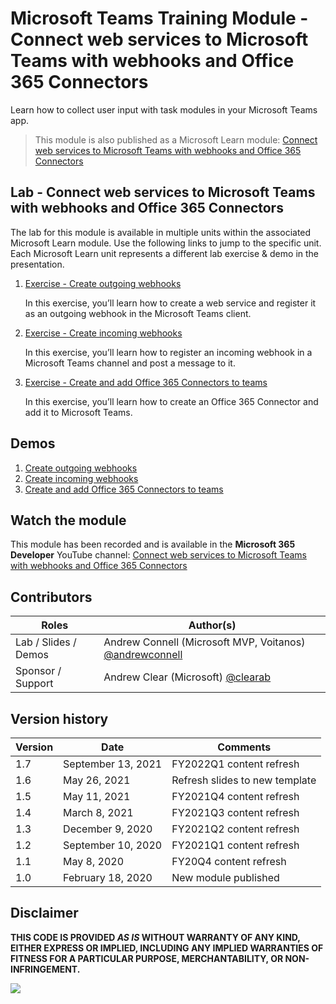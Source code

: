 # Microsoft Teams Training Module - Connect web services to Microsoft Teams with webhooks and Office 365 Connectors

Learn how to collect user input with task modules in your Microsoft Teams app.

> This module is also published as a Microsoft Learn module: [Connect web services to Microsoft Teams with webhooks and Office 365 Connectors](https://docs.microsoft.com/learn/modules/msteams-webhooks-connectors)

## Lab - Connect web services to Microsoft Teams with webhooks and Office 365 Connectors

The lab for this module is available in multiple units within the associated Microsoft Learn module. Use the following links to jump to the specific unit. Each Microsoft Learn unit represents a different lab exercise & demo in the presentation.

1. [Exercise - Create outgoing webhooks](https://docs.microsoft.com/learn/modules/msteams-webhooks-connectors/3-exercise-outgoing-webhooks)

   In this exercise, you’ll learn how to create a web service and register it as an outgoing webhook in the Microsoft Teams client.

1. [Exercise - Create incoming webhooks](https://docs.microsoft.com/learn/modules/msteams-webhooks-connectors/5-exercise-incoming-webhooks)

   In this exercise, you’ll learn how to register an incoming webhook in a Microsoft Teams channel and post a message to it.

1. [Exercise - Create and add Office 365 Connectors to teams](https://docs.microsoft.com/learn/modules/msteams-webhooks-connectors/7-exercise-o365-connectors)

   In this exercise, you’ll learn how to create an Office 365 Connector and add it to Microsoft Teams.

## Demos

1. [Create outgoing webhooks](./Demos/01-webhooks)
1. [Create incoming webhooks](./Demos/02-webhooks)
1. [Create and add Office 365 Connectors to teams](./Demos/03-o365-connector)

## Watch the module

This module has been recorded and is available in the **Microsoft 365 Developer** YouTube channel: [Connect web services to Microsoft Teams with webhooks and Office 365 Connectors](https://www.youtube.com/watch?list=PLWZJrkeLOrbYpR_lEOXV62G6B1WeZ-SE8)

## Contributors

| Roles                | Author(s)                                                                             |
| -------------------- | ------------------------------------------------------------------------------------- |
| Lab / Slides / Demos | Andrew Connell (Microsoft MVP, Voitanos) [@andrewconnell](//github.com/andrewconnell) |
| Sponsor / Support    | Andrew Clear (Microsoft) [@clearab](//github.com/clearab)                             |

## Version history

| Version |        Date        |            Comments            |
| ------- | ------------------ | ------------------------------ |
| 1.7     | September 13, 2021 | FY2022Q1 content refresh       |
| 1.6     | May 26, 2021       | Refresh slides to new template |
| 1.5     | May 11, 2021       | FY2021Q4 content refresh       |
| 1.4     | March 8, 2021      | FY2021Q3 content refresh       |
| 1.3     | December 9, 2020   | FY2021Q2 content refresh       |
| 1.2     | September 10, 2020 | FY2021Q1 content refresh       |
| 1.1     | May 8, 2020        | FY20Q4 content refresh         |
| 1.0     | February 18, 2020  | New module published           |

## Disclaimer

**THIS CODE IS PROVIDED _AS IS_ WITHOUT WARRANTY OF ANY KIND, EITHER EXPRESS OR IMPLIED, INCLUDING ANY IMPLIED WARRANTIES OF FITNESS FOR A PARTICULAR PURPOSE, MERCHANTABILITY, OR NON-INFRINGEMENT.**

<img src="https://telemetry.sharepointpnp.com/TrainingContent/Teams/60-Webhooks-O365-Connectors" />
